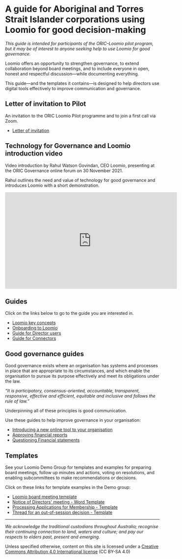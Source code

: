 # A guide for Aboriginal and Torres Strait Islander corporations using Loomio for good decision-making

*This guide is intended for participants of the ORIC–Loomio pilot program, but it may be of interest to anyone seeking help to use Loomio for good governance.*

Loomio offers an opportunity to strengthen governance, to extend collaboration beyond board meetings, and to include everyone in open, honest and respectful discussion—while documenting everything.

This guide—and the templates it contains—is designed to help directors use digital tools effectively to improve communication and governance.

## Letter of invitation to Pilot
An invitation to the ORIC Loomio Pilot programme and to join a first call via Zoom.
- [Letter of invitation](letter.md)

## Technology for Governance and Loomio introduction video

Video introduction by Rahul Watson Govindan, CEO Loomio, presenting at the ORIC Governance online forum on 30 November 2021.

Rahul outlines the need and value of technology for good governance and introduces Loomio with a short demonstration.

<iframe width="560" height="315" src="https://www.youtube.com/embed/8SX17Ici-y4" title="YouTube video player" frameborder="0" allow="accelerometer; autoplay; clipboard-write; encrypted-media; gyroscope; picture-in-picture" allowfullscreen></iframe>

## Guides
Click on the links below to go to the guide you are interested in.
- [Loomio key concepts](key-concepts.md)
- [Onboarding to Loomio](onboarding.md)
- [Guide for Director users](guide-directors.md)
- [Guide for Connectors](guide-connectors.md)

## Good governance guides
Good governance exists where an organisation has systems and processes in place that are appropriate to its circumstances, and which enable the organisation to pursue its purpose effectively and meet its obligations under the law.

*“It is participatory, consensus-oriented, accountable, transparent, responsive, effective and efficient, equitable and inclusive and follows the rule of law.”*

Underpinning all of these principles is good communication.

Use these guides to help improve governance in your organisation:
- [Introducing a new online tool to your organisation](intro-online.md)
- [Approving financial reports](approving-financials.md)
- [Questioning Financial statements](questioning-financials.md)

## Templates
See your Loomio Demo Group for templates and examples for preparing board meetings, follow up minutes and actions, voting on resolutions, and enabling subcommittees to make recommendations or decisions.

Click on these links for template examples in the Demo group:

- [Loomio board meeting template](https://decisions.oric.gov.au/d/FJHrQD2b/loomio-board-meeting-template)
- [Notice of Directors' meeting - Word Template](https://decisions.oric.gov.au/d/9SDCRbrx/notice-of-directors-meeting-word-template)
- [Processing Applications for Membership - Template](https://decisions.oric.gov.au/d/lTZv4K2f/processing-applications-for-membership-template)
- [Thread for an out-of-session decision - Template](https://decisions.oric.gov.au/d/3wRYMFUg/thread-for-an-out-of-session-decision)

---
*We acknowledge the traditional custodians throughout Australia; recognise their continuing connection to land, waters and culture; and pay our respects to elders past, present and emerging.*


Unless specified otherwise, content on this site is licensed under a [Creative Commons Attribution 4.0 International license](https://creativecommons.org/licenses/by-sa/4.0/) (CC BY-SA 4.0) 
